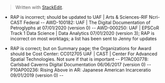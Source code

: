 


> Written with [StackEdit](https://stackedit.io/).

- RAP is incorrect; should be updated to UAF | Arts & Sciences-RIF Ncri-CAST Federal
-- AWD-100182: UAF | The Digital Documentation of Petroglyphs at 07/01/2020 (version 0)
-- AWD-000250: UAF | EPSCoR Track 1 Data Science | Data Analytics 07/01/2020 (version 3); RAP is incorrect on most worktags; a list has been sent to Jenny for updates


- RAP is correct; but on Summary page; the Organizations for Award should be Cost Center: CC012705 UAF | CAST | Center For Advanced Spatial Technologies. Not sure if that is important
-- P17AC00778: Carlsbad Caverns Digital Documentation 06/06/2017 (version 0)
-- P10AP00236: Rising Above in AR: Japanese American Incarceratio 09/01/2019 (version 0)
-- 





<!--stackedit_data:
eyJoaXN0b3J5IjpbNDEzODY1MjI2LC0xNjM0MDY3MzkyXX0=
-->